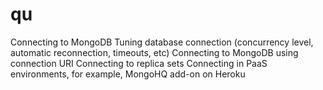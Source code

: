 # qu

Connecting to MongoDB
Tuning database connection (concurrency level, automatic reconnection, timeouts, etc)
Connecting to MongoDB using connection URI
Connecting to replica sets
Connecting in PaaS environments, for example, MongoHQ add-on on Heroku
